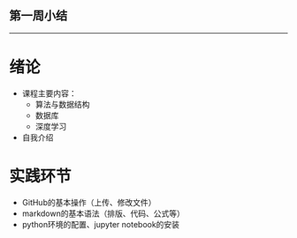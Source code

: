 ## 第一周小结
---
# 绪论
* 课程主要内容：
  * 算法与数据结构
  * 数据库
  * 深度学习
* 自我介绍
# 实践环节
* GitHub的基本操作（上传、修改文件）
* markdown的基本语法（排版、代码、公式等）
* python环境的配置、jupyter notebook的安装
